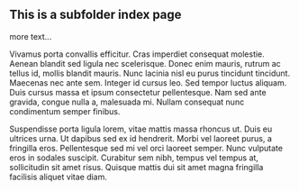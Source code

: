 ## This is a subfolder index page

more text...

Vivamus porta convallis efficitur. Cras imperdiet consequat molestie. Aenean blandit sed ligula nec scelerisque. Donec enim mauris, rutrum ac tellus id, mollis blandit mauris. Nunc lacinia nisl eu purus tincidunt tincidunt. Maecenas nec ante sem. Integer id cursus leo. Sed tempor luctus aliquam. Duis cursus massa et ipsum consectetur pellentesque. Nam sed ante gravida, congue nulla a, malesuada mi. Nullam consequat nunc condimentum semper finibus.

Suspendisse porta ligula lorem, vitae mattis massa rhoncus ut. Duis eu ultrices urna. Ut dapibus sed ex id hendrerit. Morbi vel laoreet purus, a fringilla eros. Pellentesque sed mi vel orci laoreet semper. Nunc vulputate eros in sodales suscipit. Curabitur sem nibh, tempus vel tempus at, sollicitudin sit amet risus. Quisque mattis dui sit amet magna fringilla facilisis aliquet vitae diam.
